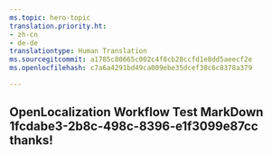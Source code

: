 ```yaml
---
ms.topic: hero-topic
translation.priority.ht:
- zh-cn
- de-de
translationtype: Human Translation
ms.sourcegitcommit: a1785c80665c002c4f8cb28ccfd1e8dd5aeecf2e
ms.openlocfilehash: c7a6a4291bd49ca009ebe35dcef38c6c8378a379

---
```

## OpenLocalization Workflow Test MarkDown 1fcdabe3-2b8c-498c-8396-e1f3099e87cc thanks!



<!--HONumber=Jul16_HO4-->


